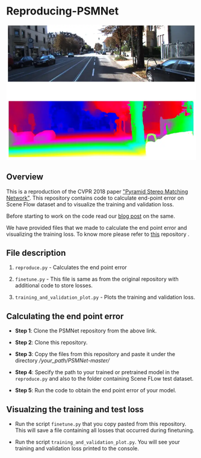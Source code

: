 # Reproducing-PSMNet

![banner](pics/banner.PNG) 

## Overview
This is a reproduction of the CVPR 2018 paper ["Pyramid Stereo Matching Network"](https://arxiv.org/abs/1803.08669). This repository contains code to calculate end-point error on Scene Flow dataset and to visualize the training and validation loss.

Before starting to work on the code read our [blog post](medium.com/tu-delft-deep-learning-project/reproducing-pyramid-stereo-matching-an-advancement-in-disparity-image-generation-a91255ea1419) on the same. 


We have provided files that we made to calculate the end point error and visualizing the training loss. 
To know more please refer to [this](https://github.com/JiaRenChang/PSMNet) repository .


## File description


1. `reproduce.py`                    - Calculates the end point error

2. `finetune.py`                     - This file is same as from the original repository with additional code to store losses.

3. `training_and_validation_plot.py` - Plots the training and validation loss.




## Calculating the end point error



* **Step 1**: 
Clone the PSMNet repository from the above link. 


* **Step 2**:
 Clone this repository.


* **Step 3**:
 Copy the files from this repository and paste it under the directory */your_path/PSMNet-master/*


* **Step 4**:
 Specify the path to your trained or pretrained model in the `reproduce.py` and also to the folder containing Scene FLow test dataset.


* **Step 5**:
 Run the code to obtain the end point error of your model.



##  Visualzing the training and test loss


* Run the script `finetune.py` that you copy pasted from this repository. This will save a file containing all losses that occurred during finetuning.


* Run the script `training_and_validation_plot.py`. You will see your training and validation loss printed to the console.

